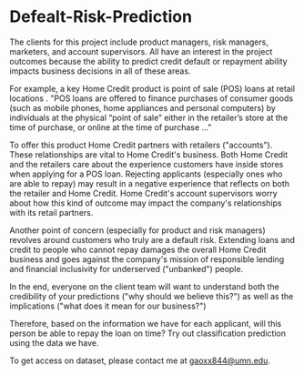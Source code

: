 # Defealt-Risk-Prediction

The clients for this project include product managers, risk managers, marketers, and account supervisors. 
All have an interest in the project outcomes because the ability to predict credit default or repayment ability 
impacts business decisions in all of these areas. 

For example, a key Home Credit product is point of sale (POS) loans at retail locations . "POS loans are offered to 
finance purchases of consumer goods (such as mobile phones, home appliances and personal computers) by individuals 
at the physical “point of sale” either in the retailer’s store at the time of purchase, or online at the time of purchase ..." 

To offer this product Home Credit partners with retailers ("accounts"). These relationships are vital to Home Credit's business. 
Both Home Credit and the retailers care about the experience customers have inside stores when applying for a POS loan. 
Rejecting applicants (especially ones who are able to repay) may result in a negative experience that reflects on both the retailer 
and Home Credit. Home Credit's account supervisors worry about how this kind of outcome may impact the company's relationships with 
its retail partners. 

Another point of concern (especially for product and risk managers) revolves around customers who truly are a default risk. 
Extending loans and credit to people who cannot repay damages the overall Home Credit business and goes against the company's mission 
of responsible lending and financial inclusivity for underserved ("unbanked") people. 

In the end, everyone on the client team will want to understand both the credibility of your predictions ("why should we believe this?") 
as well as the implications ("what does it mean for our business?") 

Therefore, based on the information we have for each applicant, will this person be able to repay the loan on time? Try out classification
prediction using the data we have.

To get access on dataset, please contact me at gaoxx844@umn.edu.

